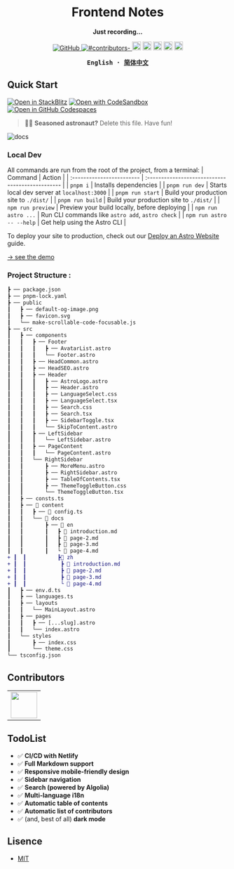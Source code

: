 <h1 align="center">Frontend Notes</h1>
<p align="center"><b>Just recording...</b></p>

<p align="center">

  <a href="https://github.com/JadeChamber/docs/blob/main/LICENSE">
    <img alt="GitHub" src="https://img.shields.io/github/license/misitebao/yakia"/>
  </a>
  <a href="https://github.com/JadeChamber/docs/blob/main/LICENSE">
    <img alt="#contributors-" src="https://img.shields.io/badge/all_contributors-1-orange.svg?style=flat-square"/>
  </a>
  <img height="20" src="https://img.shields.io/badge/react-%2335495e.svg?style=for-the-badge&logo=react&logoColor=%234FC08D" alt="VueJs" />
  <img height="20" src="https://img.shields.io/badge/vite-%23646CFF.svg?style=for-the-badge&logo=vite&logoColor=white" alt="Vite" />
  <img height="20" src="https://img.shields.io/badge/tailwindcss-%2338B2AC.svg?style=for-the-badge&logo=tailwind-css&logoColor=white" alt="TailwindCSS" />
  <img height="20" src="https://img.shields.io/badge/typescript-%23007ACC.svg?style=for-the-badge&logo=typescript&logoColor=white" alt="TypeScript" />
  <img height="20" src="https://img.shields.io/badge/github-%23121011.svg?style=for-the-badge&logo=github&logoColor=white" alt="GitHub" />
  <br/>

</p>

<div align="center">
<strong>
<samp>

English · [简体中文](RAEDME.md)

</samp>
</strong>
</div>

## Quick Start
[![Open in StackBlitz](https://developer.stackblitz.com/img/open_in_stackblitz.svg)](https://stackblitz.com/github/withastro/astro/tree/latest/examples/docs)
[![Open with CodeSandbox](https://assets.codesandbox.io/github/button-edit-lime.svg)](https://codesandbox.io/p/sandbox/github/withastro/astro/tree/latest/examples/docs)
[![Open in GitHub Codespaces](https://github.com/codespaces/badge.svg)](https://codespaces.new/withastro/astro?devcontainer_path=.devcontainer/docs/devcontainer.json)

> 🧑‍🚀 **Seasoned astronaut?** Delete this file. Have fun!

![docs](https://user-images.githubusercontent.com/4677417/186189283-0831b9ab-d6b9-485d-8955-3057e532ab31.png)


### Local Dev
All commands are run from the root of the project, from a terminal:
| Command                   | Action                                           |
| :------------------------ | :----------------------------------------------- |
| `pnpm i`             | Installs dependencies                            |
| `pnpm run dev`             | Starts local dev server at `localhost:3000`      |
| `pnpm run start`           | Build your production site to `./dist/`          |
| `pnpm run build`           | Build your production site to `./dist/`          |
| `npm run preview`         | Preview your build locally, before deploying     |
| `npm run astro ...`       | Run CLI commands like `astro add`, `astro check` |
| `npm run astro -- --help` | Get help using the Astro CLI                     |

To deploy your site to production, check out our [Deploy an Astro Website](https://docs.astro.build/guides/deploy) guide.

[→ see the demo](www.me.vercel.app)

### Project Structure  :

```diff
┣ ── package.json
┣ ── pnpm-lock.yaml
┣ ── public
┃   ┣ ── default-og-image.png
┃   ┣ ── favicon.svg
┃   └── make-scrollable-code-focusable.js
┣ ── src
┃   ┣ ── components
┃   ┃   ┣ ── Footer
┃   ┃   ┃   ┣ ── AvatarList.astro
┃   ┃   ┃   └── Footer.astro
┃   ┃   ┣ ── HeadCommon.astro
┃   ┃   ┣ ── HeadSEO.astro
┃   ┃   ┣ ── Header
┃   ┃   ┃   ┣ ── AstroLogo.astro
┃   ┃   ┃   ┣ ── Header.astro
┃   ┃   ┃   ┣ ── LanguageSelect.css
┃   ┃   ┃   ┣ ── LanguageSelect.tsx
┃   ┃   ┃   ┣ ── Search.css
┃   ┃   ┃   ┣ ── Search.tsx
┃   ┃   ┃   ┣ ── SidebarToggle.tsx
┃   ┃   ┃   └── SkipToContent.astro
┃   ┃   ┣ ── LeftSidebar
┃   ┃   ┃   └── LeftSidebar.astro
┃   ┃   ┣ ── PageContent
┃   ┃   ┃   └── PageContent.astro
┃   ┃   └── RightSidebar
┃   ┃       ┣ ── MoreMenu.astro
┃   ┃       ┣ ── RightSidebar.astro
┃   ┃       ┣ ── TableOfContents.tsx
┃   ┃       ┣ ── ThemeToggleButton.css
┃   ┃       └── ThemeToggleButton.tsx
┃   ┣ ── consts.ts
┃   ┣ ── 📂 content
┃   ┃   ┣ ── 📜 config.ts
┃   ┃   └── 📂 docs
┃   ┃       ┣ ── 📂 en
┃   ┃       ┃   ┣ 📜 introduction.md
┃   ┃       ┃   ┣ 📜 page-2.md
┃   ┃       ┃   ┣ 📜 page-3.md
┃   ┃       ┃   └ 📜 page-4.md
+ ┃  ┃          ┣📂 zh
+ ┃  ┃           ┣ 📜 introduction.md
+ ┃  ┃           ┣ 📜 page-2.md
+ ┃  ┃           ┣ 📜 page-3.md
+ ┃  ┃           └ 📜 page-4.md
┃   ┣ ── env.d.ts
┃   ┣ ── languages.ts
┃   ┣ ── layouts
┃   ┃   └── MainLayout.astro
┃   ┣ ── pages
┃   ┃   ┣ ── [...slug].astro
┃   ┃   └── index.astro
┃   └── styles
┃       ┣ ── index.css
┃       └── theme.css
└── tsconfig.json
```

## Contributors

<table>
    <tbody>
        <tr>
            <td>
                <a target="_blank" href="https://github.com/keqing77"><img width="60px" src="https://avatars.githubusercontent.com/u/48318812?v=4"></a>
            </td>
        </tr>
    </tbody>
</table>

## TodoList

- ✅ **CI/CD with Netlify**
- ✅ **Full Markdown support**
- ✅ **Responsive mobile-friendly design**
- ✅ **Sidebar navigation**
- ✅ **Search (powered by Algolia)**
- ✅ **Multi-language i18n**
- ✅ **Automatic table of contents**
- ✅ **Automatic list of contributors**
- ✅ (and, best of all) **dark mode**

## Lisence

- [MIT](https://opensource.org/licenses/MIT)
